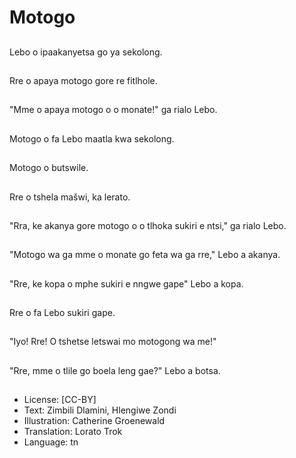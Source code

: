# Motogo

##
Lebo o ipaakanyetsa go ya sekolong.

##
Rre o apaya motogo gore re fitlhole.

##
"Mme o apaya motogo o o monate!" ga rialo Lebo.

##
Motogo o fa Lebo maatla kwa sekolong.

##
Motogo o butswile.

##
Rre o tshela mašwi, ka lerato.

##
"Rra, ke akanya gore motogo o o tlhoka sukiri e ntsi," ga rialo Lebo.

##
"Motogo wa ga mme o monate go feta wa ga rre," Lebo a akanya.

##
"Rre, ke kopa o mphe sukiri e nngwe gape" Lebo a kopa.

##
Rre o fa Lebo sukiri gape.

##
"Iyo! Rre! O tshetse letswai mo motogong wa me!"

##
"Rre, mme o tlile go boela leng gae?" Lebo a botsa.

##
* License: [CC-BY]
* Text: Zimbili Dlamini, Hlengiwe Zondi
* Illustration: Catherine Groenewald
* Translation: Lorato Trok
* Language: tn
